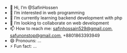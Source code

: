 - 👋 Hi, I’m @SafinHossen
- 👀 I’m interested in web programming
- 🌱 I’m currently learning backend development with php
- 💞️ I’m looking to collaborate on web development
- 📫 How to reach me: safinhossain529@gmail.com, safunonstop@gmail.com, +8801863393949
- 😄 Pronouns: ...
- ⚡ Fun fact: ...

<!---
SafinHossen/SafinHossen is a ✨ special ✨ repository because its `README.md` (this file) appears on your GitHub profile.
You can click the Preview link to take a look at your changes.
--->
